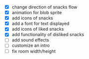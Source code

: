 - [x] change direction of snacks flow
- [x] animation for blob sprite
- [x] add icons of snacks
- [x] add a font for text displayed
- [x] add icons of liked snacks
- [x] add functionality of disliked snacks
- [ ] add sound effects
- [ ] customize an intro
- [ ] fix room width/height
